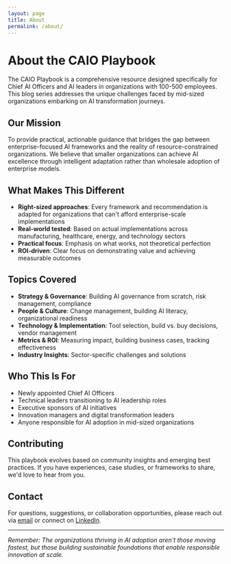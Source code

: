 ```yaml
---
layout: page
title: About
permalink: /about/
---
```


# About the CAIO Playbook

The CAIO Playbook is a comprehensive resource designed specifically for Chief AI Officers and AI leaders in organizations with 100-500 employees. This blog series addresses the unique challenges faced by mid-sized organizations embarking on AI transformation journeys.

## Our Mission

To provide practical, actionable guidance that bridges the gap between enterprise-focused AI frameworks and the reality of resource-constrained organizations. We believe that smaller organizations can achieve AI excellence through intelligent adaptation rather than wholesale adoption of enterprise models.

## What Makes This Different

- **Right-sized approaches**: Every framework and recommendation is adapted for organizations that can't afford enterprise-scale implementations
- **Real-world tested**: Based on actual implementations across manufacturing, healthcare, energy, and technology sectors
- **Practical focus**: Emphasis on what works, not theoretical perfection
- **ROI-driven**: Clear focus on demonstrating value and achieving measurable outcomes

## Topics Covered

- **Strategy & Governance**: Building AI governance from scratch, risk management, compliance
- **People & Culture**: Change management, building AI literacy, organizational readiness
- **Technology & Implementation**: Tool selection, build vs. buy decisions, vendor management
- **Metrics & ROI**: Measuring impact, building business cases, tracking effectiveness
- **Industry Insights**: Sector-specific challenges and solutions

## Who This Is For

- Newly appointed Chief AI Officers
- Technical leaders transitioning to AI leadership roles
- Executive sponsors of AI initiatives
- Innovation managers and digital transformation leaders
- Anyone responsible for AI adoption in mid-sized organizations

## Contributing

This playbook evolves based on community insights and emerging best practices. If you have experiences, case studies, or frameworks to share, we'd love to hear from you.

## Contact

For questions, suggestions, or collaboration opportunities, please reach out via [email](mailto:your-email@example.com) or connect on [LinkedIn](#).

---

*Remember: The organizations thriving in AI adoption aren't those moving fastest, but those building sustainable foundations that enable responsible innovation at scale.*